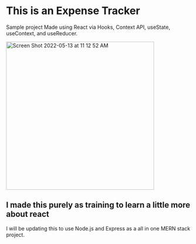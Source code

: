 # This is an Expense Tracker

Sample project
Made using React via Hooks, Context API, useState, useContext, and useReducer.

<img width="403" alt="Screen Shot 2022-05-13 at 11 12 52 AM" src="https://user-images.githubusercontent.com/36719171/168326281-e4effc5d-f610-43f7-ad94-1cd9c1a0081e.png">

## I made this purely as training to learn a little more about react 


I will be updating this to use Node.js and Express as a all in one MERN stack project.

